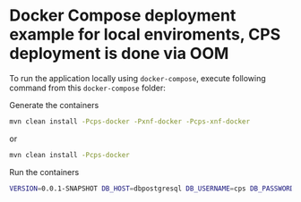 # Docker Compose deployment example for local enviroments, CPS deployment is done via OOM

To run the application locally using `docker-compose`, execute following command from this `docker-compose` folder:

Generate the containers

```bash
mvn clean install -Pcps-docker -Pxnf-docker -Pcps-xnf-docker
```
or

```bash
mvn clean install -Pcps-docker
```
Run the containers

```bash
VERSION=0.0.1-SNAPSHOT DB_HOST=dbpostgresql DB_USERNAME=cps DB_PASSWORD=cps docker-compose up
```